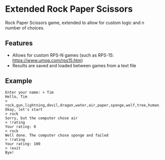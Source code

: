 # Extended Rock Paper Scissors
Rock Paper Scissors game, extended to allow for custom logic and n number of choices.

## Features
* Allows for custom RPS-N games (such as RPS-15: https://www.umop.com/rps15.htm)
* Results are saved and loaded between games from a text file

## Example
```
Enter your name: > Tim
Hello, Tim
> rock,gun,lightning,devil,dragon,water,air,paper,sponge,wolf,tree,human,snake,scissors,fire
Okay, let's start
> rock
Sorry, but the computer chose air
> !rating
Your rating: 0
> rock
Well done. The computer chose sponge and failed
> !rating
Your rating: 100
> !exit
Bye!
```
